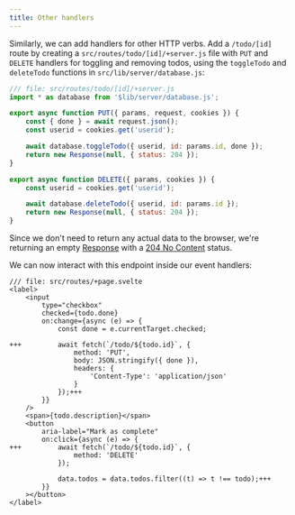 ```yaml
---
title: Other handlers
---
```


Similarly, we can add handlers for other HTTP verbs. Add a `/todo/[id]` route by creating a `src/routes/todo/[id]/+server.js` file with `PUT` and `DELETE` handlers for toggling and removing todos, using the `toggleTodo` and `deleteTodo` functions in `src/lib/server/database.js`:

```js
/// file: src/routes/todo/[id]/+server.js
import * as database from '$lib/server/database.js';

export async function PUT({ params, request, cookies }) {
	const { done } = await request.json();
	const userid = cookies.get('userid');

	await database.toggleTodo({ userid, id: params.id, done });
	return new Response(null, { status: 204 });
}

export async function DELETE({ params, cookies }) {
	const userid = cookies.get('userid');

	await database.deleteTodo({ userid, id: params.id });
	return new Response(null, { status: 204 });
}
```

Since we don't need to return any actual data to the browser, we're returning an empty [Response](https://developer.mozilla.org/en-US/docs/Web/API/Response) with a [204 No Content](https://http.dog/204) status.

We can now interact with this endpoint inside our event handlers:

```svelte
/// file: src/routes/+page.svelte
<label>
	<input
		type="checkbox"
		checked={todo.done}
		on:change={async (e) => {
			const done = e.currentTarget.checked;

+++			await fetch(`/todo/${todo.id}`, {
				method: 'PUT',
				body: JSON.stringify({ done }),
				headers: {
					'Content-Type': 'application/json'
				}
			});+++
		}}
	/>
	<span>{todo.description}</span>
	<button
		aria-label="Mark as complete"
		on:click={async (e) => {
+++			await fetch(`/todo/${todo.id}`, {
				method: 'DELETE'
			});

			data.todos = data.todos.filter((t) => t !== todo);+++
		}}
	></button>
</label>
```
